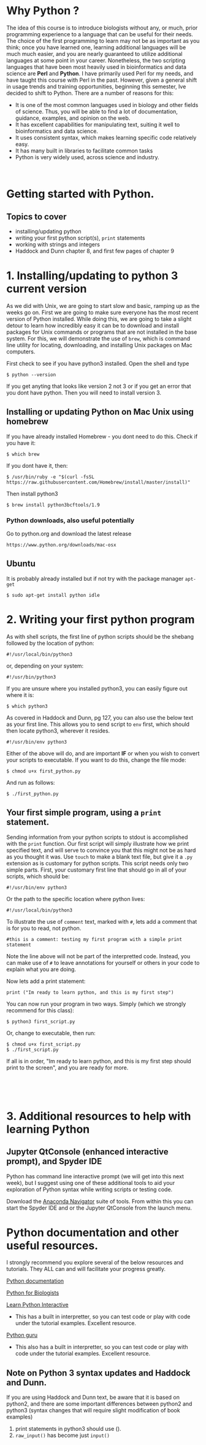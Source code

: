 # Why Python ?

The idea of this course is to introduce biologists without any, or much, prior programming experience to a language that can be useful for their needs. The choice of the first programming to learn may not be as important as you think; once you have learned one, learning additional languages will be much much easier, and you are nearly guaranteed to utilize additional languages at some point in your career. Nonetheless, the two scripting languages that have been most heavily used in bioinformatics and data science are **Perl** and **Python**. I have primarily used Perl for my needs, and have taught this course with Perl in the past. However, given a general shift in usage trends and training opportunities, beginning this semester, Ive decided to shift to Python. There are a number of reasons for this:

- It is one of the most common languages used in biology and other fields of science. Thus, you will be able to find a lot of documentation, guidance, examples, and opinion on the web.
- It has excellent capabilities for manipulating text, suiting it well to bioinformatics and data science.
- It uses consistent syntax, which makes learning specific code relatively easy.
- It has many built in libraries to facilitate common tasks
- Python is very widely used, across science and industry. 

<p>&nbsp;</p>

# Getting started with Python. 

## Topics to cover
- installing/updating python
- writing your first python script(s), `print` statements
- working with strings and integers
- Haddock and Dunn chapter 8, and first few pages of chapter 9

# 1. Installing/updating to python 3 current version
As we did with Unix, we are going to start slow and basic, ramping up as the weeks go on. First we are going to make sure everyone has the most recent version of Python installed. While doing this, we are going to take a slight detour to learn how incredibly easy it can be to download and install packages for Unix commands or programs that are not installed in the base system. For this, we will demonstrate the use of `brew`, which is command line utility for locating, downloading, and installing Unix packages on Mac computers.

First check to see if you have python3 installed.  Open the shell and type

    $ python --version

If you get anyting that looks like version 2 not 3 or if you get an error that you dont have python. Then you will need to install version 3.


## Installing or updating Python on Mac Unix using homebrew

If you have already installed Homebrew - you dont need to do this. Check if you have it:

    $ which brew
  
If you dont have it, then:

    $ /usr/bin/ruby -e "$(curl -fsSL https://raw.githubusercontent.com/Homebrew/install/master/install)"

Then install python3 

    $ brew install python3bcftools/1.9


### Python downloads, also useful potentially 
Go to python.org and download the latest release

    https://www.python.org/downloads/mac-osx


## Ubuntu
It is probably already installed but if not try with the package manager `apt-get`

    $ sudo apt-get install python idle
	
# 2. Writing your first python program

As with shell scripts, the first line of python scripts should be the shebang followed by the location of python:

    #!/usr/local/bin/python3

or, depending on your system:

    #!/usr/bin/python3


If you are unsure where you installed python3, you can easily figure out where it is:

    $ which python3


As covered in Haddock and Dunn, pg 127, you can also use the below text as your first line. This allows you to send script to `env` first, which should then locate python3, wherever it resides.

    #!/usr/bin/env python3

Either of the above will do, and are important **IF** or when you wish to convert your scripts to executable. If you want to do this, change the file mode: 

    $ chmod u+x first_python.py

And run as follows:

    $ ./first_python.py

## Your first simple program, using a `print` statement.

Sending information from your python scripts to stdout is accomplished with the `print` function. Our first script will simply illustrate how we print specified text, and will serve to convince you that this might not be as hard as you thought it was. Use `touch` to make a blank text file, but give it a `.py` extension as is customary for python scripts. This script needs only two simple parts. First, your customary first line that should go in all of your scripts, which should be:

    #!/usr/bin/env python3
Or the path to the specific location where python lives:

    #!/usr/local/bin/python3

To illustrate the use of `comment` text, marked with `#`, lets add a comment that is for you to read, not python. 

    #this is a comment: testing my first program with a simple print statement

Note the line above will not be part of the interpretted code. Instead, you can make use of `#` to leave annotations for yourself or others in your code to explain what you are doing.

Now lets add a print statement:

    print ("Im ready to learn python, and this is my first step")

You can now run your program in two ways. Simply (which we strongly recommend for this class):

    $ python3 first_script.py 

Or, change to executable, then run:

    $ chmod u+x first_script.py
    $ ./first_script.py

If all is in order, "Im ready to learn python, and this is my first step should print to the screen", and you are ready for more.


<p>&nbsp;</p>
<p>&nbsp;</p>

# 3. Additional resources to help with learning Python

## Jupyter QtConsole (enhanced interactive prompt), and Spyder IDE

Python has command line interactive prompt (we will get into this next week), but I suggest using one of these additional tools to aid your exploration of Python syntax while writing scripts or testing code.

Download the [Anaconda Navigator](https://www.anaconda.com/products/individual-d) suite of tools. From within this you can start the Spyder IDE and or the Jupyter QtConsole from the launch menu.


# Python documentation and other useful resources. 

I strongly recommend you explore several of the below resources and tutorials. They ALL can and will facilitate your progress greatly.

[Python documentation](https://www.python.org/doc/)

[Python for Biologists](https://pythonforbiologists.com/introduction)

[Learn Python Interactive](https://www.learnpython.org/)
 - This has a built in interpretter, so you can test code or play with code under the tutorial examples. Excellent resource.

[Python guru ](https://thepythonguru.com/)
 - This also has a built in interpretter, so you can test code or play with code under the tutorial examples. Excellent resource.


## Note on Python 3 syntax updates and Haddock and Dunn.

 If you are using Haddock and Dunn text, be aware that it is based on python2, and there are some important differences between python2 and python3 (syntax changes that will require slight modification of book examples)


1. print statements in python3 should use (). 
2. `raw_input()` has become just `input()`


